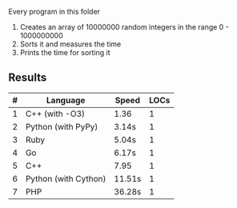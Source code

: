 Every program in this folder

1. Creates an array of 10000000 random integers in the range 0 - 1000000000
2. Sorts it and measures the time
3. Prints the time for sorting it

## Results

| #   | Language             | Speed  | LOCs |
| --- | -------------------- | ------ | ---- |
| 1   | C++ (with -O3)       | 1.36   | 1    |
| 2   | Python (with PyPy)   | 3.14s  | 1    |
| 3   | Ruby                 | 5.04s  | 1    |
| 4   | Go                   | 6.17s  | 1    |
| 5   | C++                  | 7.95   | 1    |
| 6   | Python (with Cython) | 11.51s | 1    |
| 7   | PHP                  | 36.28s | 1    |
